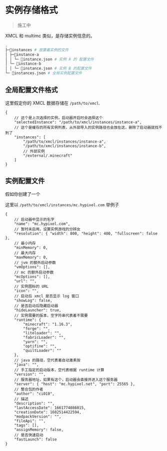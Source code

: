 # 实例存储格式

> 施工中

XMCL 和 multimc 类似，是存储实例信息的。



<!-- ```bash
.
├─ instances
│  ├─ .vitepress
│  │  └─ config.js
│  ├─ api-examples.md
│  ├─ markdown-examples.md
│  └─ index.md
└─ package.json
``` -->

```sh
.
├─📂instances # 放置着实例的文件
│ ├─📂instance-a
│ │ └─ 📜instance.json # 实例 A 的 配置文件
│ └─ 📂instance-b
│ │ └─ 📜instance.json # 实例 B 的配置文件
└─ 📜instances.json # 全局实例配置文件
```

## 全局配置文件格式

这里假定你的 XMCL 数据存储在 `/path/to/xmcl`.

```json5
{
    // 这个是上次选择的实例，启动器开启时会选择这个
    "selectedInstance": "/path/to/xmcl/instances/instance-a",
    // 这个是缓存的所有实例列表，从外部导入的实例路径也会放在这，删除了启动器就找不到了
    "instances": [
        "/path/to/xmcl/instances/instance-a",
        "/path/to/xmcl/instances/instance-b",
        // 外部实例
        "/external/.minecraft"
    ]
}
```

## 实例配置文件

假如你创建了一个

这里以 `/path/to/xmcl/instances/mc.hypixel.com` 举例子



```json5
{
    // 启动器中显示的名字
    "name": "mc.hypixel.com",
    // 暂时未启用，设置实例游戏的分辨女
    "resolution": { "width": 800, "height": 400, "fullscreen": false },
    // 最小内存
    "minMemory": 0,
    // 最大内存
    "maxMemory": 0,
    // jvm 的额外启动参数
    "vmOptions": [],
    // mc 的额外启动参数
    "mcOptions": [],
    "url": "",
    // 实例图标的 URL
    "icon": "",
    // 启动后 xmcl 是否显示 log 窗口
    "showLog": false,
    // 是否启动后隐藏启动器
    "hideLauncher": true,
    // 实例需要的版本，空字符串代表着不需要
    "runtime": {
        "minecraft": "1.16.3",
        "forge": "",
        "liteloader": "",
        "fabricLoader": "",
        "yarn": "",
        "optifine": "",
        "quiltLoader": ""
    },
    // java 的路径，空代表着自动激素按
    "java": "",
    // 手工指定的启动版本，空代表根据 runtime 计算
    "version": "",
    // 服务器地址，如果有这个，启动器会直接并进入这个服务器
    "server": { "host": "mc.hypixel.net", "port": 25565 },
    // 整合包的作者
    "author": "ci010",
    // 描述
    "description": "",
    "lastAccessDate": 1661774086015,
    "creationDate": 1602514422594,
    "modpackVersion": "",
    "fileApi": "",
    "tags": [],
    "assignMemory": false,
    // 是否快速启动
    "fastLaunch": false
}

```